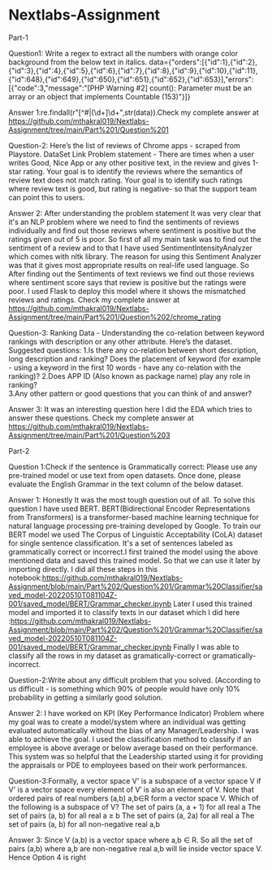 # Nextlabs-Assignment
Part-1

Question1:
Write a regex to extract all the numbers with orange color background from the below text in italics. data={"orders":[{"id":1},{"id":2},{"id":3},{"id":4},{"id":5},{"id":6},{"id":7},{"id":8},{"id":9},{"id":10},{"id":11},{"id":648},{"id":649},{"id":650},{"id":651},{"id":652},{"id":653}],"errors":[{"code":3,"message":"[PHP Warning #2] count(): Parameter must be an array or an object that implements Countable (153)"}]}

Answer 1:re.findall(r"[^#|\(\d+]\d+",str(data)).Check my complete answer at https://github.com/mthakral019/Nextlabs-Assignment/tree/main/Part%201/Question%201

Question-2:
Here’s the list of reviews of Chrome apps - scraped from Playstore.  DataSet Link
Problem statement - There are times when a user writes Good, Nice App or any other positive text, in the review and gives 1-star rating. Your goal is to identify the reviews where the semantics of review text does not match rating. Your goal is to identify such ratings where review text is good, but rating is negative- so that the support team can point this to users. 

Answer 2: After understanding the problem statement It was very clear that it's an NLP problem where we need to find the sentiments of reviews individually and find out those reviews where sentiment is positive but the ratings given out of 5 is poor. So first of all my main task was to find out the sentiment of a review and to that I have used SentimentIntensityAnalyzer which comes with nltk library. The reason for using this Sentiment Analyzer was that it gives most appropriate results on real-life used language. So After finding out the Sentiments of text reviews we find out those reviews where sentiment score says that review is positive but the ratings were poor. I used Flask to deploy this model where it shows the mismatched reviews and ratings. Check my complete answer at https://github.com/mthakral019/Nextlabs-Assignment/tree/main/Part%201/Question%202/chrome_rating

Question-3:
Ranking Data - Understanding the co-relation between keyword rankings with description or any other attribute. Here’s the dataset. 
Suggested questions:
1.Is there any co-relation between short description, long description and ranking? Does the placement of keyword (for example - using a keyword in the first 10 words - have any co-relation with the ranking)?
2.Does APP ID (Also known as package name) play any role in ranking?  
3.Any other pattern or good questions that you can think of and answer?

Answer 3: It was an interesting question here I did the EDA which tries to answer these questions. Check my complete answer at https://github.com/mthakral019/Nextlabs-Assignment/tree/main/Part%201/Question%203


Part-2

Question 1:Check if the sentence is Grammatically correct: Please use any pre-trained model or use text from open datasets. Once done, please evaluate the English Grammar in the text column of the below dataset. 

Answer 1: Honestly It was the most tough question out of all. To solve this question I have used BERT. BERT(Bidirectional Encoder Representations from Transformers) is a transformer-based machine learning technique for natural language processing pre-training developed by Google. To train our BERT model we used The Corpus of Linguistic Acceptability (CoLA) dataset for single sentence classification. It's a set of sentences labeled as grammatically correct or incorrect.I first trained the model using the above mentioned data and saved this trained model. So that we can use it later by importing directly. I did all these steps in this notebook:https://github.com/mthakral019/Nextlabs-Assignment/blob/main/Part%202/Question%201/Grammar%20Classifier/saved_model-20220510T081104Z-001/saved_model/BERT/Grammar_checker.ipynb 
Later I used this trained model and imported it to classify texts in our dataset which I did here :https://github.com/mthakral019/Nextlabs-Assignment/blob/main/Part%202/Question%201/Grammar%20Classifier/saved_model-20220510T081104Z-001/saved_model/BERT/Grammar_checker.ipynb
Finally I was able to classify all the rows in my dataset as gramatically-correct or gramatically-incorrect.

Question-2:Write about any difficult problem that you solved. (According to us difficult - is something which 90% of people would have only 10% probability in getting a similarly good solution.

Answer 2: I have worked on KPI (Key Performance Indicator) Problem where my goal was to create a model/system where an individual was getting evaluated automatically without the bias of any Manager/Leadership. I was able to achieve the goal. I used the classification method to classify if an employee is above average or below average based on their performance. This system was so helpful that the Leadership started using it for providing the appraisals or PDE to employees based on their work performances.

Question-3:Formally, a vector space V' is a subspace of a vector space V if
V' is a vector space
every element of V′ is also an element of V.
Note that ordered pairs of real numbers (a,b) a,b∈R form a vector space V. Which of the following is a subspace of V?
The set of pairs (a, a + 1) for all real a
The set of pairs (a, b) for all real a ≥ b
The set of pairs (a, 2a) for all real a
The set of pairs (a, b) for all non-negative real a,b
 
 Answer 3: Since V (a,b) is a vector space where a,b ∈ R. So all the set of pairs (a,b) where a,b are non-negative real a,b will lie inside vector space V. Hence Option 4 is right
